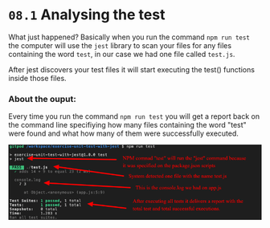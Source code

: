 # `08.1` Analysing the test

What just happened? Basically when you run the command `npm run test` the computer will use the `jest` library
to scan your files for any files containing the word `test`, in our case we had one file called `test.js`.

After jest discovers your test files it will start executing the test() functions inside those files.

### About the ouput:

Every time you run the command `npm run test` you will get a report back on the command line specifiying how many 
files containing the word "test" were found and what how many of them were successfully executed.

![Jest Report](../../assets/08.1jest-report.png)